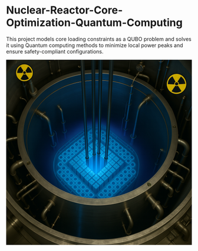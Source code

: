 # Nuclear-Reactor-Core-Optimization-Quantum-Computing
This project models core loading constraints as a QUBO problem and solves it using Quantum computing methods to minimize local power peaks and ensure safety-compliant configurations.

<p align="center">
  <img src="Image2.png" alt="Security Prediction Illustration" width="600"/>
</p>
